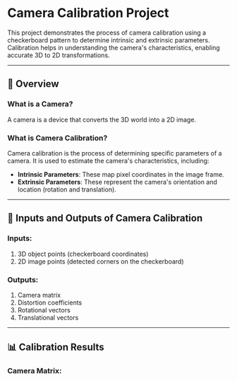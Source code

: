 # Camera Calibration Project

This project demonstrates the process of camera calibration using a checkerboard pattern to determine intrinsic and extrinsic parameters. Calibration helps in understanding the camera's characteristics, enabling accurate 3D to 2D transformations.

---

## 📜 **Overview**

### What is a Camera?
A camera is a device that converts the 3D world into a 2D image.

### What is Camera Calibration?
Camera calibration is the process of determining specific parameters of a camera. It is used to estimate the camera's characteristics, including:
- **Intrinsic Parameters**: These map pixel coordinates in the image frame.
- **Extrinsic Parameters**: These represent the camera's orientation and location (rotation and translation).

---

## 🎯 **Inputs and Outputs of Camera Calibration**

### **Inputs**:
1. 3D object points (checkerboard coordinates)
2. 2D image points (detected corners on the checkerboard)

### **Outputs**:
1. Camera matrix
2. Distortion coefficients
3. Rotational vectors
4. Translational vectors

---

## 📊 **Calibration Results**

### **Camera Matrix**:
